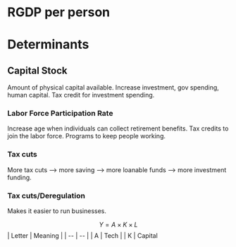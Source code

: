 # RGDP per person
# Determinants
## Capital Stock
Amount of physical capital available. 
Increase investment, gov spending, human capital.
Tax credit for investment spending. 
### Labor Force Participation Rate
Increase age when individuals can collect retirement benefits. 
Tax credits to join the labor force.
Programs to keep people working.
### Tax cuts
More tax cuts --> more saving --> more loanable funds --> more investment funding. 
### Tax cuts/Deregulation
Makes it easier to run businesses. 

$$Y=A\times K\times L$$
| Letter | Meaning |
| -- | -- |
| A | Tech | 
| K | Capital